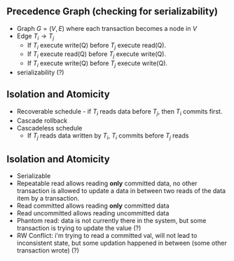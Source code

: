 ## Precedence Graph (checking for serializability)
- Graph $G = (V,E)$ where each transaction becomes a node in $V$
- Edge $T_i \rightarrow T_j$
  - If $T_i$ execute write(Q) before $T_j$ execute read(Q).
  - If $T_i$ execute read(Q) before $T_j$ execute write(Q).
  - If $T_i$ execute write(Q) before $T_j$ execute write(Q).
- serializability (?)
## Isolation and Atomicity

- Recoverable schedule - if $T_i$ reads data before $T_j$, then $T_i$ commits first.
- Cascade rollback
- Cascadeless schedule
  - If $T_j$ reads data written by $T_i$, $T_i$  commits before $T_j$ reads

## Isolation and Atomicity
- Serializable
- Repeatable read allows reading **only**  committed data, no other transaction is allowed to update a data in between two reads of the data item by a transaction.
- Read committed allows reading **only**  committed data
- Read uncommitted allows reading uncommitted data
- Phantom read: data is not currently there in the system, but some transaction is trying to update the value (?)
- RW Conflict: i'm trying to read a committed val, will not lead to inconsistent state, but some updation happened in between (some other transaction wrote) (?)